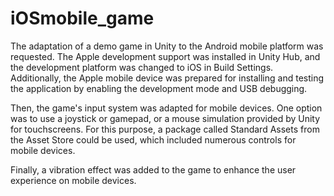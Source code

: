 # iOSmobile_game

The adaptation of a demo game in Unity to the Android mobile platform was requested. The Apple development support was installed in Unity Hub, and the development platform was changed to iOS in Build Settings. Additionally, the Apple mobile device was prepared for installing and testing the application by enabling the development mode and USB debugging.

Then, the game's input system was adapted for mobile devices. One option was to use a joystick or gamepad, or a mouse simulation provided by Unity for touchscreens. For this purpose, a package called Standard Assets from the Asset Store could be used, which included numerous controls for mobile devices.

Finally, a vibration effect was added to the game to enhance the user experience on mobile devices.
